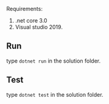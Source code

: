 Requirements:
1) .net core 3.0
2) Visual studio 2019.

## Run 
type `dotnet run` in the solution folder.

## Test 
type `dotnet test` in the solution folder.
